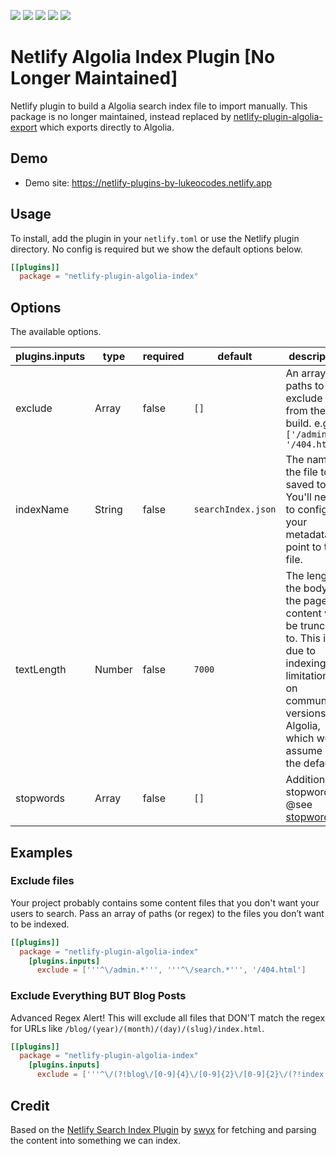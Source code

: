 ![](https://img.shields.io/badge/main-not%20master-green)
![](https://img.shields.io/badge/made%20with-%E2%9D%A4-red)
![](https://img.shields.io/npm/v/netlify-plugin-algolia-index)
![](https://img.shields.io/github/contributors/lukeocodes/netlify-plugin-algolia-index)
![](https://img.shields.io/github/issues/lukeocodes/netlify-plugin-algolia-index)

# Netlify Algolia Index Plugin [No Longer Maintained]

Netlify plugin to build a Algolia search index file to import manually. This package is no longer maintained, instead replaced by [netlify-plugin-algolia-export](https://github.com/lukeocodes/netlify-plugin-algolia-export) which exports directly to Algolia.

## Demo

- Demo site: https://netlify-plugins-by-lukeocodes.netlify.app

## Usage

To install, add the plugin in your `netlify.toml` or use the Netlify plugin directory. No config is required but we show the default options below.

```toml
[[plugins]]
  package = "netlify-plugin-algolia-index"
```

## Options

The available options.

| plugins.inputs  | type  | required  | default  | description  |
|---|---|---|---|---|
| exclude | Array | false | `[]` | An array of paths to exclude from the build. e.g. `['/admin', '/404.html']` |
| indexName | String | false | `searchIndex.json` | The name of the file to be saved to. You'll need to configure your metadata to point to this file. |
| textLength | Number | false | `7000` | The length the body of the page content will be truncated to. This is due to indexing limitations on community versions of Algolia, which we assume is the default. |
| stopwords | Array | false | `[]` | Additional stopwords. @see [stopword](https://github.com/fergiemcdowall/stopword) |

## Examples

### Exclude files

Your project probably contains some content files that you don't want your users to search. Pass an array of paths (or regex) to the files you don’t want to be indexed.

```toml
[[plugins]]
  package = "netlify-plugin-algolia-index"
    [plugins.inputs]
      exclude = ['''^\/admin.*''', '''^\/search.*''', '/404.html']
```

### Exclude Everything BUT Blog Posts

Advanced Regex Alert! This will exclude all files that DON'T match the regex for URLs like `/blog/(year)/(month)/(day)/(slug)/index.html`.

```toml
[[plugins]]
  package = "netlify-plugin-algolia-index"
    [plugins.inputs]
      exclude = ['''^\/(?!blog\/[0-9]{4}\/[0-9]{2}\/[0-9]{2}\/(?!index.html)).*''']
```

## Credit

Based on the [Netlify Search Index Plugin](https://github.com/sw-yx/netlify-plugin-search-index) by [swyx](https://github.com/sw-yx) for fetching and parsing the content into something we can index.
